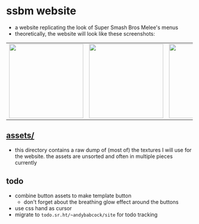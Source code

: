 # ssbm website

- a website replicating the look of Super Smash Bros Melee's menus
- theoretically, the website will look like these screenshots:

<table>
  <tr>
    <td style="text-align: center;">
      <img style="display: block; margin: auto;" width="200px" src="https://git.sr.ht/~andybabcock/ssbmWebsite/blob/master/assets/screenshots/titleScreen.webp">
    </td>
    <td style="text-align: center;">
      <img width="200px" src="https://git.sr.ht/~andybabcock/ssbmWebsite/blob/master/assets/screenshots/mainMenu.webp">
    </td>
    <td style="text-align: center;">
      <img width="200px" src="https://git.sr.ht/~andybabcock/ssbmWebsite/blob/master/assets/screenshots/specialMeleeMenu.webp">
    </td>
  </tr>
</table>

## [assets/](./assets/)

- this directory contains a raw dump of (most of) the textures I will use for the website. the assets are unsorted and often in multiple pieces currently

## todo

- combine button assets to make template button
  - don't forget about the breathing glow effect around the buttons
- use css hand as cursor
- migrate to `todo.sr.ht/~andybabcock/site` for todo tracking
